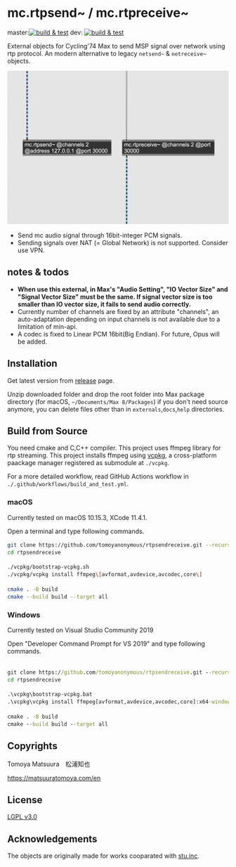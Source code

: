 # mc.rtpsend~ / mc.rtpreceive~ 

master:[![build & test](https://github.com/tomoyanonymous/rtpsendreceive/workflows/build%20&%20test/badge.svg?branch=master)](https://github.com/tomoyanonymous/rtpsendreceive/actions?query=workflow%3A%22build+%26+test%22) dev: [![build & test](https://github.com/tomoyanonymous/rtpsendreceive/workflows/build%20&%20test/badge.svg?branch=dev)](https://github.com/tomoyanonymous/rtpsendreceive/actions?query=workflow%3A%22build+%26+test%22)

External objects for Cycling'74 Max to send MSP signal over network using rtp protocol. An modern alternative to legacy `netsend~` & `netreceive~` objects.

![](./screenshot.jpg)

- Send mc audio signal through 16bit-integer PCM signals.
- Sending signals over NAT (= Global Network) is not supported. Consider use VPN.

## notes & todos

- **When use this external, in Max's "Audio Setting", "IO Vector Size" and "Signal Vector Size" must be the same. If signal vector size is too smaller than IO vector size, it fails to send audio correctly.**
- Currently number of channels are fixed by an attribute "channels", an auto-adaptation depending on input channels is not available due to a limitation of min-api.
- A codec is fixed to Linear PCM 16bit(Big Endian). For future, Opus will be added.

## Installation

Get latest version from [release](https://github.com/tomoyanonymous/rtpsendreceive/releases) page. 

Unzip downloaded folder and drop the root folder into Max package directory (for macOS, `~/Documents/Max 8/Packages`)
if you don't need source anymore, you can delete files other than in `externals`,`docs`,`help` directories.

## Build from Source

You need cmake and C,C++ compiler. This project uses ffmpeg library for rtp streaming.
This project installs ffmpeg using [vcpkg](https://github.com/microsoft/vcpkg), a cross-platform paackage manager registered as submodule at `./vcpkg`.

For a more detailed workflow, read GitHub Actions workflow in `./.github/workflows/build_and_test.yml`.

### macOS

Currently tested on macOS 10.15.3, XCode 11.4.1.

Open a terminal and type following commands.

```bash
git clone https://github.com/tomoyanonymous/rtpsendreceive.git --recursive
cd rtpsendreceive

./vcpkg/bootstrap-vcpkg.sh
./vcpkg/vcpkg install ffmpeg\[avformat,avdevice,avcodec,core\]

cmake . -B build
cmake --build build --target all
```
### Windows

Currently tested on Visual Studio Community 2019

Open "Developer Command Prompt for VS 2019" and type following commands.

```cmd

git clone https://github.com/tomoyanonymous/rtpsendreceive.git --recursive
cd rtpsendreceive

.\vcpkg\bootstrap-vcpkg.bat
.\vcpkg\vcpkg install ffmpeg[avformat,avdevice,avcodec,core]:x64-windows

cmake . -B build
cmake --build build --target all
```

## Copyrights

Tomoya Matsuura　松浦知也 

https://matsuuratomoya.com/en 

## License

[LGPL v3.0](./License.md)

## Acknowledgements

The objects are originally made for works cooparated with [stu.inc](http://stu.inc/).


